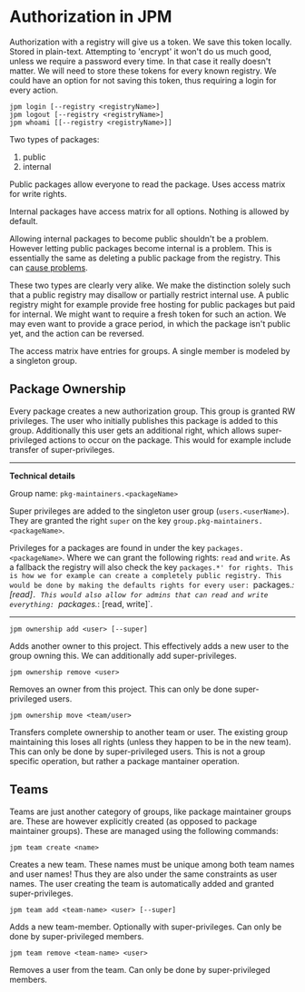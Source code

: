 # Authorization in JPM

Authorization with a registry will give us a token. We save this token locally.
Stored in plain-text. Attempting to 'encrypt' it won't do us much good, unless
we require a password every time. In that case it really doesn't matter. We will
need to store these tokens for every known registry. We could have an option for
not saving this token, thus requiring a login for every action.

```
jpm login [--registry <registryName>]
jpm logout [--registry <registryName>]
jpm whoami [[--registry <registryName>]]
```

Two types of packages:

  1. public
  2. internal

Public packages allow everyone to read the package. Uses access matrix for write
rights.

Internal packages have access matrix for all options. Nothing is allowed by
default.

Allowing internal packages to become public shouldn't be a problem. However
letting public packages become internal is a problem. This is essentially the
same as deleting a public package from the registry. This can 
[cause problems](http://www.theregister.co.uk/2016/03/23/npm_left_pad_chaos/).

These two types are clearly very alike. We make the distinction solely such that
a public registry may disallow or partially restrict internal use. A public
registry might for example provide free hosting for public packages but paid for
internal. We might want to require a fresh token for such an action. We may even
want to provide a grace period, in which the package isn't public yet, and the
action can be reversed.

The access matrix have entries for groups. A single member is modeled by a
singleton group. 

## Package Ownership

Every package creates a new authorization group. This group is granted RW
privileges. The user who initially publishes this package is added to this
group. Additionally this user gets an additional right, which allows super-
privileged actions to occur on the package. This would for example include
transfer of super-privileges.

---

__Technical details__

Group name: `pkg-maintainers.<packageName>`

Super privileges are added to the singleton user group (`users.<userName>`).
They are granted the right `super` on the key 
`group.pkg-maintainers.<packageName>`.

Privileges for a packages are found in under the key `packages.<packageName>`.
Where we can grant the following rights: `read` and `write`. As a fallback the
registry will also check the key `packages.*' for rights. This is how we for
example can create a completely public registry. This would be done by making
the defaults rights for every user: `packages.*: [read]`. This would also allow
for admins that can read and write everything: `packages.*: [read, write]`.

---

```
jpm ownership add <user> [--super]
```

Adds another owner to this project. This effectively adds a new user to the
group owning this. We can additionally add super-privileges.

```
jpm ownership remove <user>
```

Removes an owner from this project. This can only be done super-privileged
users.

```
jpm ownership move <team/user>
```

Transfers complete ownership to another team or user. The existing group
maintaining this loses all rights (unless they happen to be in the new team).
This can only be done by super-privileged users. This is not a group specific
operation, but rather a package mantainer operation.

## Teams

Teams are just another category of groups, like package maintainer groups are.
These are however explicitly created (as opposed to package maintainer groups).
These are managed using the following commands:

```
jpm team create <name>
```

Creates a new team. These names must be unique among both team names and user
names! Thus they are also under the same constraints as user names. The user
creating the team is automatically added and granted super-privileges. 

```
jpm team add <team-name> <user> [--super]
```

Adds a new team-member. Optionally with super-privileges. Can only be done by
super-privileged members.

```
jpm team remove <team-name> <user>
```

Removes a user from the team. Can only be done by super-privileged members.
